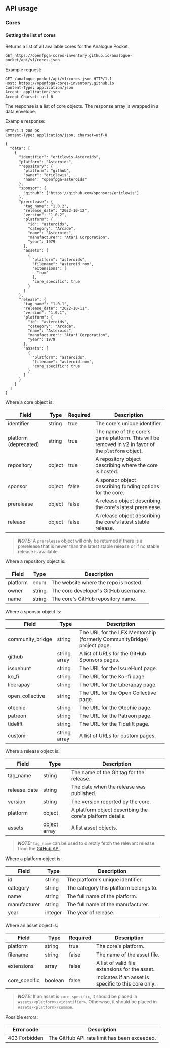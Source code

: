 ## API usage
### Cores

#### Getting the list of cores
Returns a list of all available cores for the Analogue Pocket.

```
GET https://openfpga-cores-inventory.github.io/analogue-pocket/api/v1/cores.json
```

Example request:

```
GET /analogue-pocket/api/v1/cores.json HTTP/1.1
Host: https://openfpga-cores-inventory.github.io
Content-Type: application/json
Accept: application/json
Accept-Charset: utf-8
```

The response is a list of core objects. The response array is wrapped in a data envelope.

Example response:

```
HTTP/1.1 200 OK
Content-Type: application/json; charset=utf-8

{
  "data": [
    {
      "identifier": "ericlewis.Asteroids",
      "platform": "Asteroids",
      "repository": {
        "platform": "github",
        "owner": "ericlewis",
        "name": "openfpga-asteroids"
      },
      "sponsor": {
        "github": ["https://github.com/sponsors/ericlewis"]
      },
      "prerelease": {
        "tag_name": "1.0.2",
        "release_date": "2022-10-12",
        "version": "1.0.2",
        "platform": {
          "id": "asteroids",
          "category": "Arcade",
          "name": "Asteroids",
          "manufacturer": "Atari Corporation",
          "year": 1979
        },
        "assets": [
          {
            "platform": "asteroids",
            "filename": "asteroid.rom",
            "extensions": [
              "rom"
            ],
            "core_specific": true
          }
        ]
      },
      "release": {
        "tag_name": "1.0.1",
        "release_date": "2022-10-11",
        "version": "1.0.1",
        "platform": {
          "id": "asteroids",
          "category": "Arcade",
          "name": "Asteroids",
          "manufacturer": "Atari Corporation",
          "year": 1979
        },
        "assets": [
          {
            "platform": "asteroids",
            "filename": "asteroid.rom",
            "core_specific": true
          }
        ]
      }
    }
  ]
}
```

Where a core object is:

| Field                 | Type   | Required | Description                                                                                         |
| --------------------- | ------ | -------- | --------------------------------------------------------------------------------------------------- |
| identifier            | string | true     | The core's unique identifier.                                                                       |
| platform (deprecated) | string | true     | The name of the core's game platform. This will be removed in v2 in favor of the `platform` object. |
| repository            | object | true     | A repository object describing where the core is hosted.                                            |
| sponsor               | object | false    | A sponsor object describing funding options for the core.                                           |
| prerelease            | object | false    | A release object describing the core's latest prerelease.                                           |
| release               | object | false    | A release object describing the core's latest stable release.                                       |

> **_NOTE:_** A `prerelease` object will only be returned if there is a prerelease
> that is newer than the latest stable release or if no stable release is available.

Where a repository object is:

| Field    | Type   | Description                           |
| -------- | ------ | --------------------------------------|
| platform | enum   | The website where the repo is hosted. |
| owner    | string | The core developer's GitHub username. |
| name     | string | The core's GitHub repository name.    |

Where a sponsor object is:

| Field            | Type         | Description                                                             |
| ---------------- | ------------ | ----------------------------------------------------------------------- |
| community_bridge | string       | The URL for the LFX Mentorship (formerly CommunityBridge) project page. |
| github           | string array | A list of URLs for the GitHub Sponsors pages.                           |
| issuehunt        | string       | The URL for the IssueHunt page.                                         |
| ko_fi            | string       | The URL for the Ko-fi page.                                             |
| liberapay        | string       | The URL for the Liberapay page.                                         |
| open_collective  | string       | The URL for the Open Collective page.                                   |
| otechie          | string       | The URL for the Otechie page.                                           |
| patreon          | string       | The URL for the Patreon page.                                           |
| tidelift         | string       | The URL for the Tidelift page.                                          |
| custom           | string array | A list of URLs for custom pages.                                        |

Where a release object is:

| Field        | Type         | Description                                               |
| ------------ | ------------ | --------------------------------------------------------- |
| tag_name     | string       | The name of the Git tag for the release.                  |
| release_date | string       | The date when the release was published.                  |
| version      | string       | The version reported by the core.                         |
| platform     | object       | A platform object describing the core's platform details. |
| assets       | object array | A list asset objects.                                     |

> **_NOTE:_** `tag_name` can be used to directly fetch the relevant release from the [GitHub API](https://docs.github.com/en/rest/releases/releases#get-a-release-by-tag-name).

Where a platform object is:

| Field        | Type    | Description                            |
| ------------ | ------- | -------------------------------------- |
| id           | string  | The platform's unique identifier.      |
| category     | string  | The category this platform belongs to. |
| name         | string  | The full name of the platform.         |
| manufacturer | string  | The full name of the manufacturer.     |
| year         | integer | The year of release.                   |

Where an asset object is:

| Field         | Type    | Required | Description                                                                                                                                                                               |
| ------------- | ------- | -------- | ---------------------------------------------------- |
| platform      | string  | true     | The core's platform.                                 |
| filename      | string  | false    | The name of the asset file.                          |
| extensions    | array   | false    | A list of valid file extensions for the asset.       |
| core_specific | boolean | false    | Indicates if an asset is specific to this core only. |

> **_NOTE:_** If an asset is `core_specific`, it should be placed in `Assets/<platform>/<identifier>`.
> Otherwise, it should be placed in `Assets/<platform>/common`.

Possible errors:

| Error code    | Description                                  |
| ------------- | -------------------------------------------- |
| 403 Forbidden | The GitHub API rate limit has been exceeded. |
